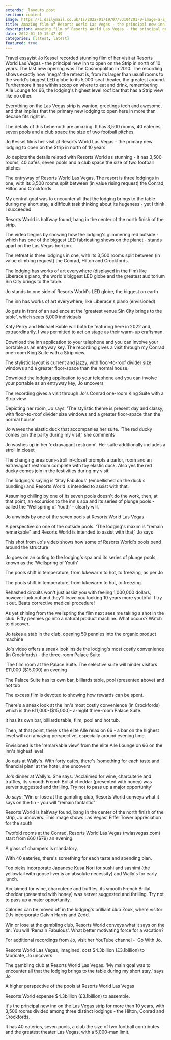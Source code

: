 ```yaml
---
extends: _layouts.post
section: content
image: https://i.dailymail.co.uk/1s/2022/01/19/07/53104201-0-image-a-2_1642578053193.jpg 
title: Amazing film of Resorts World Las Vegas - the principal new inn on the Strip in north of 10 years 
description: Amazing film of Resorts World Las Vegas - the principal new inn on the Strip in north of 10 years 
date: 2022-01-19-15-47-49 
categories: [latest, latest] 
featured: true 
--- 
```

Travel essayist Jo Kessel recorded stunning film of her visit at Resorts World Las Vegas - the principal new inn to open on the Strip in north of 10 years. The last new opening was The Cosmopolitan in 2010. The recording shows exactly how 'mega' the retreat is, from its larger than usual rooms to the world's biggest LED globe to its 5,000-seat theater, the greatest around. Furthermore it has within scoop on where to eat and drink, remembering Alle Lounge for 66, the lodging's highest level roof bar that has a Strip view like no other.

Everything on the Las Vegas strip is wanton, greetings tech and awesome, and that implies that the primary new lodging to open here in more than decade fits right in.

The details of this behemoth are amazing. It has 3,500 rooms, 40 eateries, seven pools and a club space the size of two football pitches.

Jo Kessel films her visit at Resorts World Las Vegas - the primary new lodging to open on the Strip in north of 10 years

Jo depicts the details related with Resorts World as stunning - it has 3,500 rooms, 40 cafés, seven pools and a club space the size of two football pitches

The entryway of Resorts World Las Vegas. The resort is three lodgings in one, with its 3,500 rooms split between (in value rising request) the Conrad, Hilton and Crockfords

My central goal was to encounter all that the lodging brings to the table during my short stay, a difficult task thinking about its hugeness - yet I think I succeeded.

Resorts World is halfway found, bang in the center of the north finish of the strip.

The video begins by showing how the lodging's glimmering red outside - which has one of the biggest LED fabricating shows on the planet - stands apart on the Las Vegas horizon.

The retreat is three lodgings in one, with its 3,500 rooms split between (in value climbing request) the Conrad, Hilton and Crockfords.

The lodging has works of art everywhere (displayed in the film) like Liberace's piano, the world's biggest LED globe and the greatest auditorium Sin City brings to the table.

Jo stands to one side of Resorts World's LED globe, the biggest on earth

The inn has works of art everywhere, like Liberace's piano (envisioned)

Jo gets in front of an audience at the 'greatest venue Sin City brings to the table', which seats 5,000 individuals

Katy Perry and Michael Buble will both be featuring here in 2022 and, extraordinarily, I was permitted to act on stage as their warm-up craftsman.

Download the inn application to your telephone and you can involve your portable as an entryway key. The recording gives a visit through my Conrad one-room King Suite with a Strip view.

The stylistic layout is current and jazzy, with floor-to-roof divider size windows and a greater floor-space than the normal house.

Download the lodging application to your telephone and you can involve your portable as an entryway key, Jo uncovers

The recording gives a visit through Jo's Conrad one-room King Suite with a Strip view

Depicting her room, Jo says: 'The stylistic theme is present day and classy, with floor-to-roof divider size windows and a greater floor-space than the normal house'

Jo waves the elastic duck that accompanies her suite. 'The red ducky comes join the party during my visit,' she comments

Jo washes up in her 'extravagant restroom'. Her suite additionally includes a stroll in closet

The changing area cum-stroll in-closet prompts a parlor, room and an extravagant restroom complete with toy elastic duck. Also yes the red ducky comes join in the festivities during my visit.

The lodging's saying is 'Stay Fabulous' (embellished on the duck's bundling) and Resorts World is intended to assist with that.

Assuming chilling by one of its seven pools doesn't do the work, then, at that point, an excursion to the inn's spa and its series of plunge pools - called the 'Wellspring of Youth' - clearly will.

Jo unwinds by one of the seven pools at Resorts World Las Vegas

A perspective on one of the outside pools. 'The lodging's maxim is "remain remarkable" and Resorts World is intended to assist with that,' Jo says

This shot from Jo's video shows how some of Resorts World's pools bend around the structure

Jo goes on an outing to the lodging's spa and its series of plunge pools, known as the 'Wellspring of Youth'

The pools shift in temperature, from lukewarm to hot, to freezing, as per Jo

The pools shift in temperature, from lukewarm to hot, to freezing.

Rehashed circuits won't just assist you with feeling 1,000,000 dollars, however luck out and they'll leave you looking 10 years more youthful. I try it out. Beats corrective medical procedure!

As yet shining from the wellspring the film next sees me taking a shot in the club. Fifty pennies go into a natural product machine. What occurs? Watch to discover.

Jo takes a stab in the club, opening 50 pennies into the organic product machine

Jo's video offers a sneak look inside the lodging's most costly convenience (in Crockfords) - the three-room Palace Suite

 The film room at the Palace Suite. The selective suite will hinder visitors £11,000 ($15,000) an evening

The Palace Suite has its own bar, billiards table, pool (presented above) and hot tub

The excess film is devoted to showing how rewards can be spent.

There's a sneak look at the inn's most costly convenience (in Crockfords) which is the £11,000-($15,000)- a-night three-room Palace Suite.

It has its own bar, billiards table, film, pool and hot tub.

Then, at that point, there's the elite Alle relax on 66 - a bar on the highest level with an amazing perspective, especially around evening time.

Envisioned is the 'remarkable view' from the elite Alle Lounge on 66 on the inn's highest level

Jo eats at Wally's. With forty cafés, there's 'something for each taste and financial plan' at the hotel, she uncovers

Jo's dinner at Wally's. She says: 'Acclaimed for wine, charcuterie and truffles, its smooth French Brillat cheddar (presented with honey) was server suggested and thrilling. Try not to pass up a major opportunity'

Jo says: 'Win or lose at the gambling club, Resorts World conveys what it says on the tin - you will "remain fantastic"'

Resorts World is halfway found, bang in the center of the north finish of the strip, Jo uncovers. This image shows Las Vegas' Eiffel Tower appreciation for the south

Twofold rooms at the Conrad, Resorts World Las Vegas (rwlasvegas.com) start from £60 ($79) an evening.

A glass of champers is mandatory.

With 40 eateries, there's something for each taste and spending plan.

Top picks incorporate Japanese Kusa Nori for sushi and sashimi (the yellowtail with goose liver is an absolute necessity) and Wally's for early lunch.

Acclaimed for wine, charcuterie and truffles, its smooth French Brillat cheddar (presented with honey) was server suggested and thrilling. Try not to pass up a major opportunity.

Calories can be moved off in the lodging's brilliant club Zouk, where visitor DJs incorporate Calvin Harris and Zedd.

Win or lose at the gambling club, Resorts World conveys what it says on the tin. You will 'Remain Fabulous'. What better motivating force for a vacation?

For additional recordings from Jo, visit her YouTube channel -  Go With Jo.

Resorts World Las Vegas, imagined, cost $4.3billion (£3.1billion) to fabricate, Jo uncovers

The gambling club at Resorts World Las Vegas. 'My main goal was to encounter all that the lodging brings to the table during my short stay,' says Jo

A higher perspective of the pools at Resorts World Las Vegas

Resorts World expense $4.3billion (£3.1billion) to assemble.

It's the principal new inn on the Las Vegas strip for more than 10 years, with 3,506 rooms divided among three distinct lodgings - the Hilton, Conrad and Crockfords.

It has 40 eateries, seven pools, a club the size of two football contributes and the greatest theater Las Vegas, with a 5,000-man limit.
